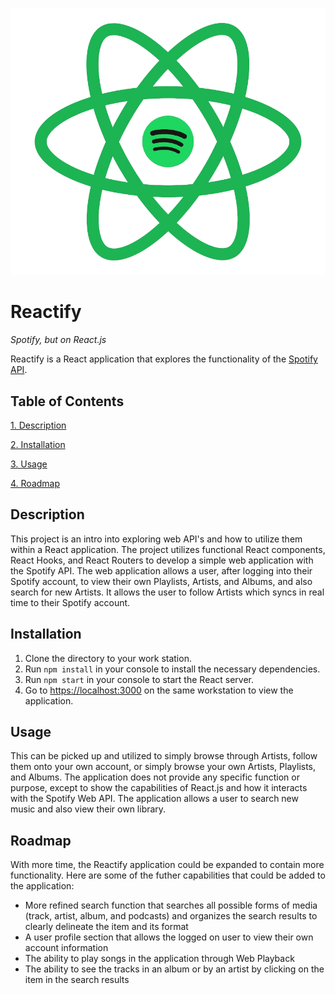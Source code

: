 ![Reactify Logo Image](./src/components/LogonPage/ReactifyLogo.png)

# Reactify
*Spotify, but on React.js*

Reactify is a React application that explores the functionality of the [Spotify API](https://developer.spotify.com/documentation/web-api/).

## Table of Contents

[1. Description](#description)

[2. Installation](#installation)

[3. Usage](#usage)

[4. Roadmap](#roadmap)


## Description

This project is an intro into exploring web API's and how to utilize them within a React application. The project utilizes functional React components, React Hooks, and React Routers to develop a simple web application with the Spotify API. The web application allows a user, after logging into their Spotify account, to view their own Playlists, Artists, and Albums, and also search for new Artists. It allows the user to follow Artists which syncs in real time to their Spotify account.

## Installation

1. Clone the directory to your work station.
2. Run `npm install` in your console to install the necessary dependencies.
3. Run `npm start` in your console to start the React server.
4. Go to [https://localhost:3000](https://localhost:3000) on the same workstation to view the application. 

## Usage

This can be picked up and utilized to simply browse through Artists, follow them onto your own account, or simply browse your own Artists, Playlists, and Albums. The application does not provide any specific function or purpose, except to show the capabilities of React.js and how it interacts with the Spotify Web API. The application allows a user to search new music and also view their own library.

## Roadmap

With more time, the Reactify application could be expanded to contain more functionality. Here are some of the futher capabilities that could be added to the application:

- More refined search function that searches all possible forms of media (track, artist, album, and podcasts) and organizes the search results to clearly delineate the item and its format
- A user profile section that allows the logged on user to view their own account information
- The ability to play songs in the application through Web Playback
- The ability to see the tracks in an album or by an artist by clicking on the item in the search results
